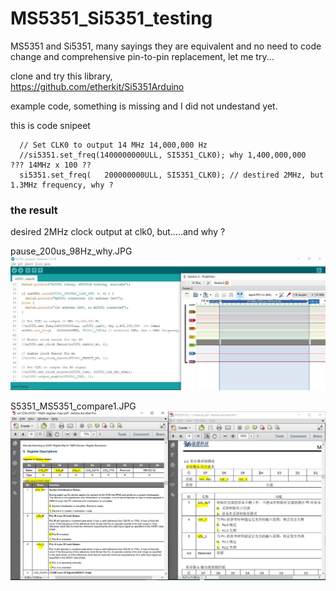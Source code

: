 # MS5351_Si5351_testing
MS5351 and Si5351, many sayings they are equivalent and no need to code change and comprehensive pin-to-pin replacement, let me try...


clone and try this library,  
https://github.com/etherkit/Si5351Arduino

example code, something is missing and I did not undestand yet.

this is code snipeet
```
  // Set CLK0 to output 14 MHz 14,000,000 Hz
  //si5351.set_freq(1400000000ULL, SI5351_CLK0); why 1,400,000,000  ??? 14MHz x 100 ??
  si5351.set_freq(   200000000ULL, SI5351_CLK0); // destired 2MHz, but 1.3MHz frequency, why ?
```


### the result
desired 2MHz clock output at clk0, but.....and why ?

pause_200us_98Hz_why.JPG
![pause_200us_98Hz_why.JPG](pause_200us_98Hz_why.JPG)  

   
S5351_MS5351_compare1.JPG
![S5351_MS5351_compare1.JPG](S5351_MS5351_compare1.JPG)  
